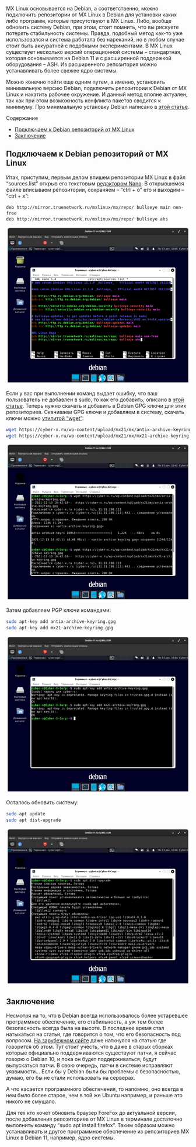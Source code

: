 MX Linux основывается на Debian, а соответственно, можно подключить репозитории от MX Linux в Debian для установки каких либо программ, которые присутствуют в MX Linux. Либо, вообще обновить систему Debian, при этом, стоит помнить, что вы рискуете потерять стабильность системы. Правда, подобный метод как-то уже использовался и система работала без нареканий, но в любом случае стоит быть аккуратней с подобными экспериментами. В MX Linux существует несколько версий операционной системы – стандартная, которая основывается на Debian 11 и с расширенной поддержкой оборудования – ASH. Из расширенного репозитория можно устанавливать более свежее ядро системы.

Можно конечно пойти еще одним путем, а именно, установить минимальную версию Debian, подключить репозитории к Debian от MX Linux и накатить рабочее окружение. И данный метод вполне актуален, так как при этом возможность конфликта пакетов сводится к минимуму. Про минимальную установку Debian написано в [этой статье](https://cyber-x.ru/%d0%bc%d0%b8%d0%bd%d0%b8%d0%bc%d0%b0%d0%bb%d1%8c%d0%bd%d0%b0%d1%8f-%d1%83%d1%81%d1%82%d0%b0%d0%bd%d0%be%d0%b2%d0%ba%d0%b0-debian-minimal/).

Содержание

-   [Подключаем к Debian репозиторий от MX Linux](file:///home/kal/Documents/%D0%9F%D0%BE%D0%B4%D0%BA%D0%BB%D1%8E%D1%87%D0%B0%D0%B5%D0%BC%20%D1%80%D0%B5%D0%BF%D0%BE%D0%B7%D0%B8%D1%82%D0%BE%D1%80%D0%B8%D0%B8%20%D0%BE%D1%82%20MX%20Linux%20%D0%BA%20Debian%2011%20%E2%80%A2%20%C2%ABCyber-X%C2%BB.html#_Debian__MX_Linux)
-   [Заключение](file:///home/kal/Documents/%D0%9F%D0%BE%D0%B4%D0%BA%D0%BB%D1%8E%D1%87%D0%B0%D0%B5%D0%BC%20%D1%80%D0%B5%D0%BF%D0%BE%D0%B7%D0%B8%D1%82%D0%BE%D1%80%D0%B8%D0%B8%20%D0%BE%D1%82%20MX%20Linux%20%D0%BA%20Debian%2011%20%E2%80%A2%20%C2%ABCyber-X%C2%BB.html#i)

## Подключаем к Debian репозиторий от MX Linux

Итак, приступим, первым делом впишем репозитории MX Linux в файл “sources.list” открыв его текстовым [редактором Nano](https://cyber-x.ru/%d0%ba%d0%b0%d0%ba-%d0%bf%d0%be%d0%bb%d1%8c%d0%b7%d0%be%d0%b2%d0%b0%d1%82%d1%8c%d1%81%d1%8f-%d1%80%d0%b5%d0%b4%d0%b0%d0%ba%d1%82%d0%be%d1%80%d0%be%d0%bc-nano/). В открывшемся файле вписываем репозитории, сохраняем – “ctrl + o” его и выходим – “ctrl + x”:

```
deb http://mirror.truenetwork.ru/mxlinux/mx/repo/ bullseye main non-free
deb http://mirror.truenetwork.ru/mxlinux/mx/repo/ bullseye ahs
```

![репозитории от MX Linux к Debian 11 1|600](/Media/Debian11_Repo_Mx_Linux/image_1.png)

Если у вас при выполнении команд выдает ошибку, что ваш пользователь не добавлен в sudo, то как его добавить, описано в [этой статье](https://cyber-x.ru/%d1%83%d1%81%d1%82%d0%b0%d0%bd%d0%b0%d0%b2%d0%bb%d0%b8%d0%b2%d0%b0%d0%b5%d0%bc-sudo-%d0%b2-debian/). Теперь нужно скачать и добавить в Debian GPG ключи для этих репозиториев. Скачиваем GPG ключи и добавляем в систему, скачать ключи можно [утилитой “wget”](https://cyber-x.ru/wget-%d0%ba%d0%be%d0%bd%d1%81%d0%be%d0%bb%d1%8c%d0%bd%d0%b0%d1%8f-%d1%83%d1%82%d0%b8%d0%bb%d0%b8%d1%82%d0%b0-%d0%b4%d0%bb%d1%8f-%d1%81%d0%ba%d0%b0%d1%87%d0%b8%d0%b2%d0%b0%d0%bd%d0%b8%d1%8f-%d1%84/):

```bash
wget https://cyber-x.ru/wp-content/upload/mx21/mx/antix-archive-keyring.gpg
wget https://cyber-x.ru/wp-content/upload/mx21/mx/mx21-archive-keyring.gpg
```

![репозитории от MX Linux к Debian 11 2|600](/Media/Debian11_Repo_Mx_Linux/image_2.png)

Затем добавляем PGP ключи командами:

```bash
sudo apt-key add antix-archive-keyring.gpg
sudo apt-key add mx21-archive-keyring.gpg
```
![репозитории от MX Linux к Debian 11 3|600](/Media/Debian11_Repo_Mx_Linux/image_3.png)

Осталось обновить систему:

```bash
sudo apt update
sudo apt dist-upgrade
```
![репозитории от MX Linux к Debian 11 4|600](/Media/Debian11_Repo_Mx_Linux/image_4.png)

## Заключение

Несмотря на то, что в Debian всегда использовалось более устаревшее программное обеспечение, его стабильность, а уж тем более безопасность всегда была на высоте. В последнее время стал натыкаться на статьи, где говорится о том, что его безопасность под вопросом. [На зарубежном сайте](https://www.theregister.com/2021/12/10/debian_firefox_issues/) даже наткнулся на статью где говорится об этом. Тут стоит учесть, что в даже в старых сборках которые официально поддерживаются существуют патчи, я сейчас говорю о Debian 10, и пока он будет поддерживаться, будут выпускаться патчи. В свою очередь, патчи в системе исправляют уязвимости… Если бы у Debian были бы проблемы с безопасностью, думаю, его бы не стали использовать на серверах.

А что касается программного обеспечения, то напомню, оно всегда в нем было более старое, чем в той же Ubuntu например, и раньше это никого не смущало.

Для тех кто хочет обновить браузер ForeFox до актуальной версии, после добавления репозиториев от MX Linux в терминале достаточно выполнить команду “sudo apt install firefox”. Таким образом можно устанавливать и другое программное обеспечение из репозиториев MX Linux в Debian 11, например, ядро системы.
